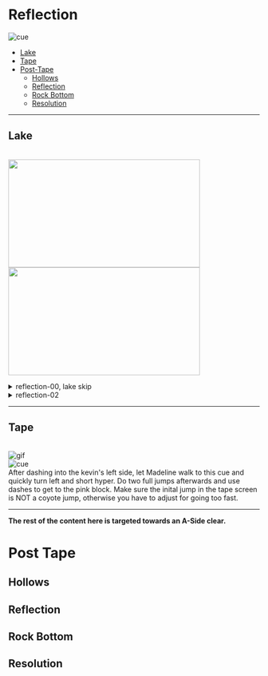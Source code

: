 # Reflection
 ![cue](https://cdn.discordapp.com/attachments/293555577991200770/776739231787778068/unknown.png)
   - [Lake](#lake)
   - [Tape](#tape)
 - [Post-Tape](#post-tape)
   - [Hollows](#hollows)
   - [Reflection](#reflections)
   - [Rock Bottom](#rock-bottom)
   - [Resolution](#resolution)
 ----
 ## Lake
 \
 <img src="https://github.com/koralreeef/cuedump-anypercent/blob/main/images/lake1.webp" width="384" height="216"/>
 <img src="https://github.com/koralreeef/cuedump-anypercent/blob/main/images/lake2.webp" width="384" height="216"/>
 
 <details>
 <summary>reflection-00, lake skip</summary>
      
  ![gif](https://github.com/koralreeef/cuedump-anypercent/blob/main/images/lake1.webp)
   \
   To setup lake skip, buffer up > upleft > upleft dashes and jump from the water. Do one climbjump on the wall and wallkick on the second jump. The cue for lake skip is lining up between these two green tiles in the background.
   \
  ![cue](https://cdn.discordapp.com/attachments/293555577991200770/779315012672946176/unknown.png)
   \
   Start an updash here and during the dash, buffer a left wallbounce. Since you are in dash state, you won't move from the inital dash line and can buffer a left wallbounce this way.
 </details>
 
   <details>
   <summary>reflection-02</summary>
      
   ![gif](https://github.com/koralreeef/cuedump-anypercent/blob/main/images/lake2.webp)
   \
   To get the clean feather, you need to dash upright on the feather and featherboost upleft on the first feather to have enough speed. You can cornerboost into the room or super, both work. (or have good feather movement on analog)

 </details>
 
 ----
 ## Tape
 \
 ![gif](https://github.com/koralreeef/cuedump-anypercent/blob/main/hollows1b.webp)
 \
 ![cue](https://cdn.discordapp.com/attachments/293555577991200770/779398850623701023/unknown.png)
 \
 After dashing into the kevin's left side, let Madeline walk to this cue and quickly turn left and short hyper. Do two full jumps afterwards and use dashes to get to the pink block. Make sure the inital jump in the tape screen is NOT a coyote jump, otherwise you have to adjust for going too fast.
 
 ----
 **The rest of the content here is targeted towards an A-Side clear.**
 # Post Tape
 ## Hollows
 
 ## Reflection
 
 ## Rock Bottom
 
 ## Resolution
